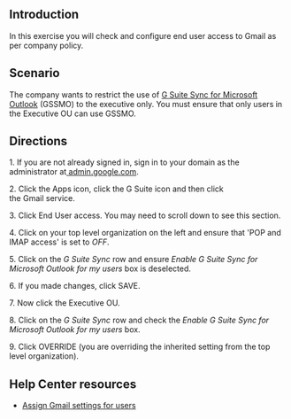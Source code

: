 ## Introduction

In this exercise you will check and configure end user access to Gmail as per company policy.

## Scenario

The company wants to restrict the use of [G Suite Sync for Microsoft Outlook](https://support.google.com/a/users/topic/23333 "Use Outlook with G Suite") (GSSMO) to the executive only. You must ensure that only users in the Executive OU can use GSSMO.

## Directions

1\. If you are not already signed in, sign in to your domain as the administrator at[ admin.google.com](https://admin.google.com/).

2\. Click the Apps icon, click the G Suite icon and then click the Gmail service.

3\. Click End User access. You may need to scroll down to see this section.

4\. Click on your top level organization on the left and ensure that 'POP and IMAP access' is set to *OFF*.

5\. Click on the *G Suite Sync* row and ensure *Enable G Suite Sync for Microsoft Outlook for my users* box is deselected.

6\. If you made changes, click SAVE.

7\. Now click the Executive OU.

8\. Click on the *G Suite Sync* row and check the *Enable G Suite Sync for Microsoft Outlook for my users* box.

9\. Click OVERRIDE (you are overriding the inherited setting from the top level organization).

## Help Center resources

-   [Assign Gmail settings for users](https://support.google.com/a/answer/173555 "Assign Gmail settings for users")
